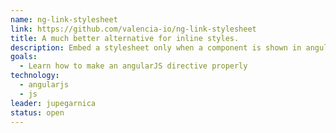 ```yaml
---
name: ng-link-stylesheet
link: https://github.com/valencia-io/ng-link-stylesheet
title: A much better alternative for inline styles.
description: Embed a stylesheet only when a component is shown in angularJS in order to not use a main.css with all the styles even when they are not in use
goals:
  - Learn how to make an angularJS directive properly
technology:
  - angularjs
  - js
leader: jupegarnica
status: open
---
```

